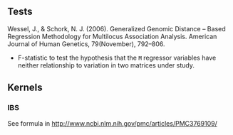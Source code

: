 
## Tests

Wessel, J., & Schork, N. J. (2006). Generalized Genomic Distance – Based Regression Methodology for Multilocus Association Analysis. American Journal of Human Genetics, 79(November), 792–806.

* F-statistic to test the hypothesis that the `M` regressor variables have neither relationship to variation in two matrices under study.

## Kernels

### IBS

See formula in http://www.ncbi.nlm.nih.gov/pmc/articles/PMC3769109/
